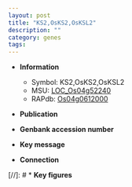 ```yaml
---
layout: post
title: "KS2,OsKS2,OsKSL2"
description: ""
category: genes
tags: 
---
```


* **Information**  
    + Symbol: KS2,OsKS2,OsKSL2  
    + MSU: [LOC_Os04g52240](http://rice.uga.edu/cgi-bin/ORF_infopage.cgi?orf=LOC_Os04g52240)  
    + RAPdb: [Os04g0612000](http://rapdb.dna.affrc.go.jp/viewer/gbrowse_details/irgsp1?name=Os04g0612000)  

* **Publication**  

* **Genbank accession number**  

* **Key message**  

* **Connection**  

[//]: # * **Key figures**  


